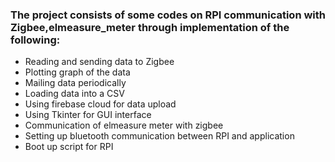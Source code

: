 ### The project consists of some codes on RPI communication with Zigbee,elmeasure_meter through implementation of the following:
- Reading and sending data to Zigbee
- Plotting graph of the data
- Mailing data periodically
- Loading data into a CSV
- Using firebase cloud for data upload
- Using Tkinter for GUI interface
- Communication of elmeasure meter with zigbee
- Setting up bluetooth communication between RPI and application
- Boot up script for RPI


